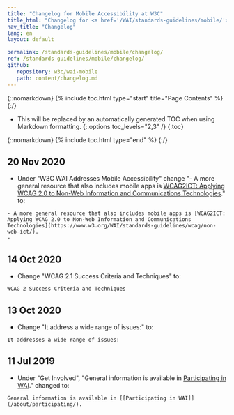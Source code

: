 ```yaml
---
title: "Changelog for Mobile Accessibility at W3C"
title_html: "Changelog for <a href='/WAI/standards-guidelines/mobile/'>Mobile Accessibility at W3C</a>"
nav_title: "Changelog"
lang: en
layout: default

permalink: /standards-guidelines/mobile/changelog/
ref: /standards-guidelines/mobile/changelog/
github:
   repository: w3c/wai-mobile
   path: content/changelog.md
---
```


{::nomarkdown}
{% include toc.html type="start" title="Page Contents" %}
{:/}

- This will be replaced by an automatically generated TOC when using Markdown formatting.
{::options toc_levels="2,3" /}
{:toc}

{::nomarkdown}
{% include toc.html type="end" %}
{:/}


## 20 Nov 2020
* Under "W3C WAI Addresses Mobile Accessibility" change "- A more general resource that also includes mobile apps is [WCAG2ICT: Applying WCAG 2.0 to Non-Web Information and Communications Technologies](http://www.w3.org/TR/wcag2ict/)." to:
```
- A more general resource that also includes mobile apps is [WCAG2ICT: Applying WCAG 2.0 to Non-Web Information and Communications Technologies](https://www.w3.org/WAI/standards-guidelines/wcag/non-web-ict/).
- 
```

## 14 Oct 2020
* Change "WCAG 2.1 Success Criteria and Techniques" to:
```
WCAG 2 Success Criteria and Techniques
```

## 13 Oct 2020
* Change "It address a wide range of issues:" to:
```
It addresses a wide range of issues:
```

## 11 Jul 2019
* Under "Get Involved", "General information is available in [Participating in WAI](/about/participating/)." changed to:
```
General information is available in [[Participating in WAI]](/about/participating/).
```
